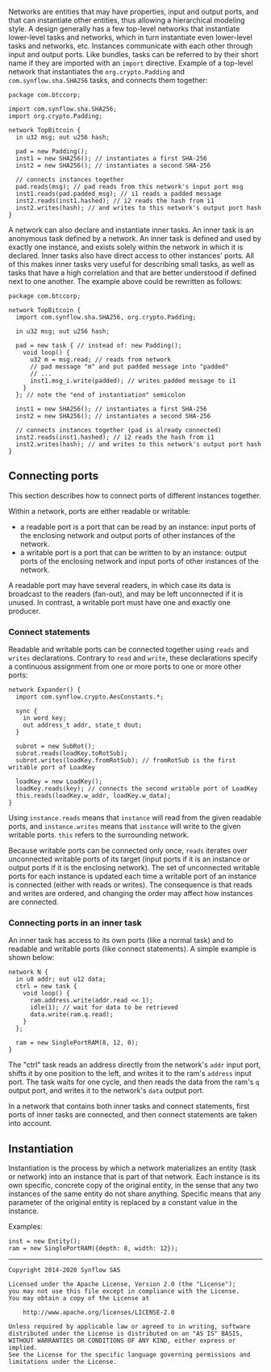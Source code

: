 Networks are entities that may have properties, input and output ports, and that can instantiate other entities, thus allowing a hierarchical modeling style. A design generally has a few top-level networks that instantiate lower-level tasks and networks, which in turn instantiate even lower-level tasks and networks, etc. Instances communicate with each other through input and output ports. Like bundles, tasks can be referred to by their short name if they are imported with an `import` directive. Example of a top-level network that instantiates the `org.crypto.Padding` and `com.synflow.sha.SHA256` tasks, and connects them together:

    package com.btccorp;

    import com.synflow.sha.SHA256;
    import org.crypto.Padding;

    network TopBitcoin {
      in u32 msg; out u256 hash;

      pad = new Padding();
      inst1 = new SHA256(); // instantiates a first SHA-256
      inst2 = new SHA256(); // instantiates a second SHA-256

      // connects instances together
      pad.reads(msg); // pad reads from this network's input port msg
      inst1.reads(pad.padded_msg); // i1 reads a padded message
      inst2.reads(inst1.hashed); // i2 reads the hash from i1
      inst2.writes(hash); // and writes to this network's output port hash
    }

A network can also declare and instantiate inner tasks. An inner task is an anonymous task defined by a network. An inner task is defined and used by exactly one instance, and exists solely within the network in which it is declared. Inner tasks also have direct access to other instances' ports. All of this makes inner tasks very useful for describing small tasks, as well as tasks that have a high correlation and that are better understood if defined next to one another. The example above could be rewritten as follows:

    package com.btccorp;

    network TopBitcoin {
      import com.synflow.sha.SHA256, org.crypto.Padding;

      in u32 msg; out u256 hash;

      pad = new task { // instead of: new Padding();
        void loop() {
          u32 m = msg.read; // reads from network
          // pad message "m" and put padded message into "padded"
          // ...
          inst1.msg_i.write(padded); // writes padded message to i1
        }
      }; // note the "end of instantiation" semicolon

      inst1 = new SHA256(); // instantiates a first SHA-256
      inst2 = new SHA256(); // instantiates a second SHA-256

      // connects instances together (pad is already connected)
      inst2.reads(inst1.hashed); // i2 reads the hash from i1
      inst2.writes(hash); // and writes to this network's output port hash
    }

## Connecting ports

This section describes how to connect ports of different instances together.

Within a network, ports are either readable or writable:

- a readable port is a port that can be read by an instance: input ports of the enclosing network and output ports of other instances of the network.
- a writable port is a port that can be written to by an instance: output ports of the enclosing network and input ports of other instances of the network.

A readable port may have several readers, in which case its data is broadcast to the readers (fan-out), and may be left unconnected if it is unused. In contrast, a writable port must have one and exactly one producer.

### Connect statements

Readable and writable ports can be connected together using `reads` and `writes` declarations. Contrary to `read` and `write`, these declarations specify a continuous assignment from one or more ports to one or more other ports:

    network Expander() {
      import com.synflow.crypto.AesConstants.*;

      sync {
        in word key;
        out address_t addr, state_t dout;
      }

      subrot = new SubRot();
      subrot.reads(loadKey.toRotSub);
      subrot.writes(loadKey.fromRotSub); // fromRotSub is the first writable port of LoadKey

      loadKey = new LoadKey();
      loadKey.reads(key); // connects the second writable port of LoadKey
      this.reads(loadKey.w_addr, loadKey.w_data);
    }

Using `instance.reads` means that `instance` will read from the given readable ports, and `instance.writes` means that `instance` will write to the given writable ports. `this` refers to the surrounding network.

Because writable ports can be connected only once, `reads` iterates over unconnected writable ports of its target (input ports if it is an instance or output ports if it is the enclosing network). The set of unconnected writable ports for each instance is updated each time a writable port of an instance is connected (either with reads or writes). The consequence is that reads and writes are ordered, and changing the order may affect how instances are connected.

### Connecting ports in an inner task

An inner task has access to its own ports (like a normal task) and to readable and writable ports (like connect statements). A simple example is shown below:

    network N {
      in u8 addr; out u12 data;
      ctrl = new task {
        void loop() {
          ram.address.write(addr.read << 1);
          idle(1); // wait for data to be retrieved
          data.write(ram.q.read);
        }
      };

      ram = new SinglePortRAM(8, 12, 0);
    }

The "ctrl" task reads an address directly from the network's `addr` input port, shifts it by one position to the left, and writes it to the ram's `address` input port. The task waits for one cycle, and then reads the data from the ram's `q` output port, and writes it to the network's `data` output port.

In a network that contains both inner tasks and connect statements, first ports of inner tasks are connected, and then connect statements are taken into account.

## Instantiation

Instantiation is the process by which a network materializes an entity (task or network) into an instance that is part of that network. Each instance is its own specific, concrete copy of the original entity, in the sense that any two instances of the same entity do not share anything. Specific means that any parameter of the original entity is replaced by a constant value in the instance.

Examples:

    inst = new Entity();
    ram = new SinglePortRAM({depth: 8, width: 12});


---
```
Copyright 2014-2020 Synflow SAS

Licensed under the Apache License, Version 2.0 (the "License");
you may not use this file except in compliance with the License.
You may obtain a copy of the License at

    http://www.apache.org/licenses/LICENSE-2.0

Unless required by applicable law or agreed to in writing, software
distributed under the License is distributed on an "AS IS" BASIS,
WITHOUT WARRANTIES OR CONDITIONS OF ANY KIND, either express or implied.
See the License for the specific language governing permissions and
limitations under the License.
```
